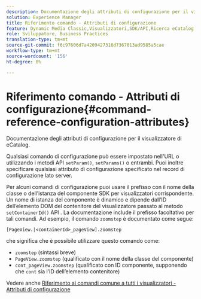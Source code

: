 ```yaml
---
description: Documentazione degli attributi di configurazione per il visualizzatore di eCatalog.
solution: Experience Manager
title: Riferimento comando - Attributi di configurazione
feature: Dynamic Media Classic,Visualizzatori,SDK/API,Ricerca eCatalog
role: Sviluppatore, Business Practices
translation-type: tm+mt
source-git-commit: f6c97606d7a4209427316d7367013ad9585a5cae
workflow-type: tm+mt
source-wordcount: '156'
ht-degree: 0%

---
```



# Riferimento comando - Attributi di configurazione{#command-reference-configuration-attributes}

Documentazione degli attributi di configurazione per il visualizzatore di eCatalog.

Qualsiasi comando di configurazione può essere impostato nell&#39;URL o utilizzando i metodi API `setParam()`, `setParams()` o entrambi. Puoi inoltre specificare qualsiasi attributo di configurazione specificato nel record di configurazione lato server.

Per alcuni comandi di configurazione puoi usare il prefisso con il nome della classe o dell’istanza del componente SDK per visualizzatori corrispondente. Un nome di istanza del componente è dinamico e dipende dall’ID dell’elemento DOM del contenitore del visualizzatore passato al metodo `setContainerId()` API . La documentazione include il prefisso facoltativo per tali comandi. Ad esempio, il comando `zoomstep` è documentato come segue:

`[PageView.|<containerId>_pageView].zoomstep`

che significa che è possibile utilizzare questo comando come:

* `zoomstep` (sintassi breve)
* `PageView.zoomstep` (qualificato con il nome della classe del componente)
* `cont_pageView.zoomstep` (qualificato con ID componente, supponendo che  `cont` sia l’ID dell’elemento contenitore)

Vedere anche [Riferimento ai comandi comune a tutti i visualizzatori - Attributi di configurazione](../../../r-html5-viewer-20-cmdref-configattrib/r-html5-viewer-20-cmdref-configattrib.md#concept-850e0f2c49b949deb7cfbfd330d329bd)
